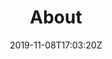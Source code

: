 ---
title: "About"
date: "2019-11-08T17:03:20Z"
draft: false
slug: "about"
description: "“Everything in moderation. Including moderation.” Sharing our favourite food. And the tactic behind it."
---